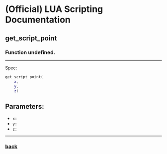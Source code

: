 
# (Official) LUA Scripting Documentation

## get_script_point

### Function undefined.
___
Spec:
```lua
get_script_point(
	x,
	y,
	z)
```
## Parameters:
- `x:` 
- `y:` 
- `z:` 

___
### [back](../other)
